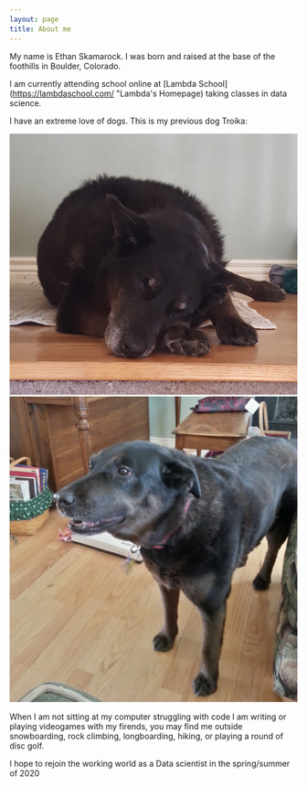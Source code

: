 ```yaml
---
layout: page
title: About me
---
```


My name is Ethan Skamarock. I was born and raised at the base of the foothills in Boulder, Colorado.

I am currently attending school online at [Lambda School](https://lambdaschool.com/ "Lambda's Homepage) taking classes in data science.

I have an extreme love of dogs. This is my previous dog Troika:

![Troika](img/troikaStairsCrop.jpg)
![Troika](img/troikaStandingCrop.jpg)

When I am not sitting at my computer struggling with code I am writing or playing videogames with my firends, you may find me outside snowboarding, rock climbing, longboarding, hiking, or playing a round of disc golf.

I hope to rejoin the working world as a Data scientist in the spring/summer of 2020
